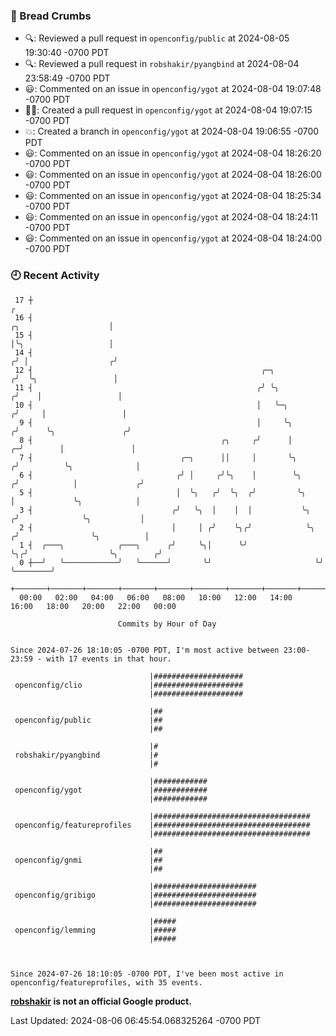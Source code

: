 ### 🍞 Bread Crumbs

 * 🔍: Reviewed a pull request in  `openconfig/public` at 2024-08-05 19:30:40 -0700 PDT
 * 🔍: Reviewed a pull request in  `robshakir/pyangbind` at 2024-08-04 23:58:49 -0700 PDT
 * 😃: Commented on an issue in `openconfig/ygot` at 2024-08-04 19:07:48 -0700 PDT
 * ✍🏼: Created a pull request in `openconfig/ygot` at 2024-08-04 19:07:15 -0700 PDT
 * 💥: Created a branch in `openconfig/ygot` at 2024-08-04 19:06:55 -0700 PDT
 * 😃: Commented on an issue in `openconfig/ygot` at 2024-08-04 18:26:20 -0700 PDT
 * 😃: Commented on an issue in `openconfig/ygot` at 2024-08-04 18:26:00 -0700 PDT
 * 😃: Commented on an issue in `openconfig/ygot` at 2024-08-04 18:25:34 -0700 PDT
 * 😃: Commented on an issue in `openconfig/ygot` at 2024-08-04 18:24:11 -0700 PDT
 * 😃: Commented on an issue in `openconfig/ygot` at 2024-08-04 18:24:00 -0700 PDT

### 🕘 Recent Activity
```
 17 ┼                                                                                                  ╭
 16 ┤                                                                            ╭╮                    │
 15 ┤                                                                            │╰╮                   │
 14 ┤                                                                           ╭╯ │                  ╭╯
 12 ┤                                                   ╭─╮                    ╭╯  ╰╮                 │
 11 ┤                                                  ╭╯ ╰╮                  ╭╯    │                 │
 10 ┤                                                  │   ╰─╮               ╭╯     │                 │
  9 ┤                                                  │     ╰╮             ╭╯      ╰╮               ╭╯
  8 ┤                                          ╭╮     ╭╯      │           ╭─╯        │               │
  7 ┤                                 ╭─╮      ││     │       ╰╮         ╭╯          ╰╮              │
  6 ┤                                ╭╯ │     ╭╯╰╮    │        ╰╮       ╭╯            │             ╭╯
  5 ┤                                │  ╰╮   ╭╯  ╰╮  ╭╯         ╰╮      │             ╰╮            │
  3 ┤                               ╭╯   ╰╮  │    │  │           ╰╮    ╭╯              ╰╮           │
  2 ┤                               │     │ ╭╯    ╰╮╭╯            ╰╮  ╭╯                ╰╮          │
  1 ┤  ╭───╮            ╭───╮      ╭╯     ╰╮│      ╰╯              ╰╮╭╯                  ╰╮        ╭╯
  0 ┼──╯   ╰────────────╯   ╰──────╯       ╰╯                       ╰╯                    ╰────────╯
    +───────+───────+───────+───────+───────+───────+───────+───────+───────+───────+───────+───────+────
  00:00   02:00   04:00   06:00   08:00   10:00   12:00   14:00   16:00   18:00   20:00   22:00   00:00   

						Commits by Hour of Day


Since 2024-07-26 18:10:05 -0700 PDT, I'm most active between 23:00-23:59 - with 17 events in that hour.

```



```
                               |####################
 openconfig/clio               |####################
                               |####################

                               |##
 openconfig/public             |##
                               |##

                               |#
 robshakir/pyangbind           |#
                               |#

                               |############
 openconfig/ygot               |############
                               |############

                               |###################################
 openconfig/featureprofiles    |###################################
                               |###################################

                               |##
 openconfig/gnmi               |##
                               |##

                               |#######################
 openconfig/gribigo            |#######################
                               |#######################

                               |#####
 openconfig/lemming            |#####
                               |#####



Since 2024-07-26 18:10:05 -0700 PDT, I've been most active in openconfig/featureprofiles, with 35 events.

```
**[robshakir](mailto:robjs@google.com) is not an official Google product.**  


Last Updated: 2024-08-06 06:45:54.068325264 -0700 PDT
